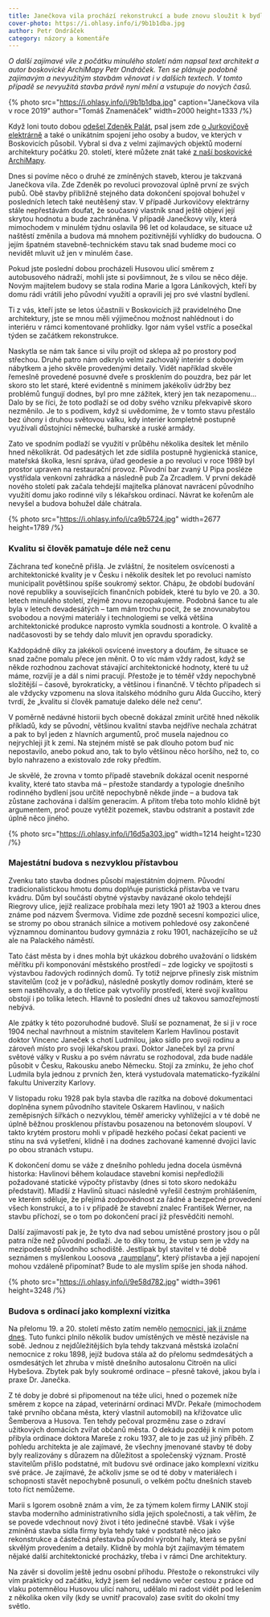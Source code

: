```yaml
---
title: Janečkova vila prochází rekonstrukcí a bude znovu sloužit k bydlení
cover-photo: https://i.ohlasy.info/i/9b1b1dba.jpg
author: Petr Ondráček
category: názory a komentáře
---
```


*O další zajímavé vile z počátku minulého století nám napsal text architekt a autor boskovické ArchiMapy Petr Ondráček. Ten se plánuje podobně zajímavým a nevyužitým stavbám věnovat i v dalších textech. V tomto případě se nevyužitá stavba právě nyní mění a vstupuje do nových časů.*

{% photo src="https://i.ohlasy.info/i/9b1b1dba.jpg" caption="Janečkova vila v roce 2019" author="Tomáš Znamenáček" width=2000 height=1333 /%}

Když loni touto dobou [odešel Zdeněk Palát](https://ohlasy.info/clanky/2023/12/odesel-zdenek-palat.html), psal jsem zde [o Jurkovičově elektrárně](https://ohlasy.info/clanky/2024/02/jurkovicova-elektrarna.html) a také o unikátním spojení jeho osoby a budov, ve kterých v Boskovicích působil. Vybral si dva z velmi zajímavých objektů moderní architektury počátku 20\. století, které můžete znát také [z naší boskovické ArchiMapy](https://ohlasy.info/clanky/2022/05/archimapa.html).

Dnes si povíme něco o druhé ze zmíněných staveb, kterou je takzvaná Janečkova vila. Zde Zdeněk po revoluci provozoval úplně první ze svých pubů. Obě stavby přibližně stejného data dokončení spojoval bohužel v posledních letech také neutěšený stav. V případě Jurkovičovy elektrárny stále nepřestávám doufat, že současný vlastník snad ještě objeví její skrytou hodnotu a bude zachráněna. V případě Janečkovy vily, která mimochodem v minulém týdnu oslavila 96 let od kolaudace, se situace už naštěstí změnila a budova má mnohem pozitivnější vyhlídky do budoucna. O jejím špatném stavebně-technickém stavu tak snad budeme moci co nevidět mluvit už jen v minulém čase.

Pokud jste poslední dobou procházeli Husovou ulicí směrem z autobusového nádraží, mohli jste si povšimnout, že s vilou se něco děje. Novým majitelem budovy se stala rodina Marie a Igora Láníkových, kteří by domu rádi vrátili jeho původní využití a opravili jej pro své vlastní bydlení.

Ti z vás, kteří jste se letos účastnili v Boskovicích již pravidelného Dne architektury, jste se mnou měli výjimečnou možnost nahlédnout i do interiéru v rámci komentované prohlídky. Igor nám vyšel vstříc a posečkal týden se začátkem rekonstrukce.

Naskytla se nám tak šance si vilu projít od sklepa až po prostory pod střechou. Druhé patro nám odkrylo velmi zachovalý interiér s dobovým nábytkem a jeho skvěle provedenými detaily. Vidět například skvěle řemeslně provedené posuvné dveře s prosklením do pouzdra, bez pár let skoro sto let staré, které evidentně s minimem jakékoliv údržby bez problémů fungují dodnes, byl pro mne zážitek, který jen tak nezapomenu… Dalo by se říci, že toto podlaží se od doby svého vzniku překvapivě skoro nezměnilo. Je to s podivem, když si uvědomíme, že v tomto stavu přestálo bez úhony i druhou světovou válku, kdy interiér kompletně postupně využívali důstojníci německé, bulharské a ruské armády. 

Zato ve spodním podlaží se využití v průběhu několika desítek let měnilo hned několikrát. Od padesátých let zde sídlila postupně hygienická stanice, mateřská školka, lesní správa, úřad geodesie a po revoluci v roce 1989 byl prostor upraven na restaurační provoz. Původní bar zvaný U Pipa posléze vystřídala venkovní zahrádka a následně pub Za Zrcadlem. V první dekádě nového století pak začala tehdejší majitelka plánovat navrácení původního využití domu jako rodinné vily s lékařskou ordinací. Návrat ke kořenům ale nevyšel a budova bohužel dále chátrala.

{% photo src="https://i.ohlasy.info/i/ca9b5724.jpg" width=2677 height=1789 /%}

### Kvalitu si člověk pamatuje déle než cenu

Záchrana teď konečně přišla. Je zvláštní, že nositelem osvícenosti a architektonické kvality je v Česku i několik desítek let po revoluci namísto municipalit povětšinou spíše soukromý sektor. Chápu, že období budování nové republiky a souvisejících finančních pobídek, které tu bylo ve 20\. a 30\. letech minulého století, zřejmě znovu nezopakujeme. Podobná šance tu ale byla v letech devadesátých – tam mám trochu pocit, že se znovunabytou svobodou a novými materiály i technologiemi se velká většina architektonické produkce naprosto vymkla soudnosti a kontrole. O kvalitě a nadčasovosti by se tehdy dalo mluvit jen opravdu sporadicky.

Každopádně díky za jakékoli osvícené investory a doufám, že situace se snad začne pomalu přece jen měnit. O to víc mám vždy radost, když se někde rozhodnou zachovat stávající architektonické hodnoty, které tu už máme, rozvíjí je a dál s nimi pracují. Přestože je to téměř vždy nepochybně složitější – časově, byrokraticky, a většinou i finančně. V těchto případech si ale vždycky vzpomenu na slova italského módního guru Alda Gucciho, který tvrdí, že „kvalitu si člověk pamatuje daleko déle než cenu“.

V poměrně nedávné historii bych obecně dokázal zmínit určitě hned několik příkladů, kdy se původní, většinou kvalitní stavba nejdříve nechala zchátrat a pak to byl jeden z hlavních argumentů, proč musela najednou co nejrychleji jít k zemi. Na stejném místě se pak dlouho potom buď nic nepostavilo, anebo pokud ano, tak to bylo většinou něco horšího, než to, co bylo nahrazeno a existovalo zde roky předtím.

Je skvělé, že zrovna v tomto případě stavebník dokázal ocenit nesporné kvality, které tato stavba má – přestože standardy a typologie dnešního rodinného bydlení jsou určitě nepochybně někde jinde – a budova tak zůstane zachována i dalším generacím. A přitom třeba toto mohlo klidně být argumentem, proč pouze vytěžit pozemek, stavbu odstranit a postavit zde úplně něco jiného.

{% photo src="https://i.ohlasy.info/i/16d5a303.jpg" width=1214 height=1230 /%}

### Majestátní budova s nezvyklou přístavbou

Zvenku tato stavba dodnes působí majestátním dojmem. Původní tradicionalistickou hmotu domu doplňuje puristická přístavba ve tvaru kvádru. Dům byl součástí obytné výstavby navázané okolo tehdejší Riegrovy ulice, jejíž realizace probíhala mezi lety 1901 až 1903 a kterou dnes známe pod názvem Švermova. Vidíme zde pozdně secesní kompozici ulice, se stromy po obou stranách silnice a motivem pohledové osy zakončené významnou dominantou budovy gymnázia z roku 1901, nacházejícího se už ale na Palackého náměstí.

Tato část města by i dnes mohla být ukázkou dobrého uvažování o lidském měřítku při komponování městského prostředí – zde logicky ve spojitosti s výstavbou řadových rodinných domů. Ty totiž nejprve přinesly zisk místním stavitelům (což je v pořádku), následně poskytly domov rodinám, které se sem nastěhovaly, a do třetice pak vytvořily prostředí, které svojí kvalitou obstojí i po tolika letech. Hlavně to poslední dnes už takovou samozřejmostí nebývá. 

Ale zpátky k této pozoruhodné budově. Sluší se poznamenat, že si ji v roce 1904 nechal navrhnout a místním stavitelem Karlem Havlinou postavit doktor Vincenc Janeček s chotí Ludmilou, jako sídlo pro svoji rodinu a zároveň místo pro svoji lékařskou praxi. Doktor Janeček byl za první světové války v Rusku a po svém návratu se rozhodoval, zda bude nadále působit v Česku, Rakousku anebo Německu. Stojí za zmínku, že jeho choť Ludmila byla jednou z prvních žen, která vystudovala matematicko-fyzikální fakultu Univerzity Karlovy.

V listopadu roku 1928 pak byla stavba dle razítka na dobové dokumentaci doplněna synem původního stavitele Oskarem Havlinou, v našich zeměpisných šířkách o nezvyklou, téměř americky vyhlížející a v té době ne úplně běžnou prosklenou přístavbu posazenou na betonovém sloupoví. V takto krytém prostoru mohli v případě hezkého počasí čekat pacienti ve stínu na svá vyšetření, klidně i na dodnes zachované kamenné dvojici lavic po obou stranách vstupu.

K dokončení domu se váže z dnešního pohledu jedna docela úsměvná historka: Havlinovi během kolaudace stavební komisi nepředložili požadované statické výpočty přístavby (dnes si toto skoro nedokážu představit). Mladší z Havlinů situaci následně vyřešil čestným prohlášením, ve kterém sděluje, že přejímá zodpovědnost za řádné a bezpečné provedení všech konstrukcí, a to i v případě že stavební znalec František Werner, na stavbu příchozí, se o tom po dokončení prací již přesvědčiti nemohl.

Další zajímavostí pak je, že tyto dva nad sebou umístěné prostory jsou o půl patra níže než původní podlaží. Je to díky tomu, že vstup sem je vždy na mezipodestě původního schodiště. Jestlipak byl stavitel v té době seznámen s myšlenkou Loosova „[raumplanu](https://cs.wikipedia.org/wiki/Raumplan)“, který přístavba a její napojení mohou vzdáleně připomínat? Bude to ale myslím spíše jen shoda náhod.

{% photo src="https://i.ohlasy.info/i/9e58d782.jpg" width=3961 height=3248 /%}

### Budova s ordinací jako komplexní vizitka

Na přelomu 19\. a 20\. století město zatím nemělo [nemocnici, jak ji známe dnes](https://ohlasy.info/clanky/2018/05/vznik-nemocnice.html). Tuto funkci plnilo několik budov umístěných ve městě nezávisle na sobě. Jednou z nejdůležitějších byla tehdy takzvaná městská izolační nemocnice z roku 1898, jejíž budova stála až do přelomu sedmdesátých a osmdesátých let zhruba v místě dnešního autosalonu Citroën na ulici Hybešova. Zbytek pak byly soukromé ordinace – přesně takové, jakou byla i praxe Dr. Janečka. 

Z té doby je dobré si připomenout na téže ulici, hned o pozemek níže směrem z kopce na západ, veterinární ordinaci MVDr. Pekaře (mimochodem také prvního občana města, který vlastnil automobil) na křižovatce ulic Šemberova a Husova. Ten tehdy pečoval prozměnu zase o zdraví užitkových domácích zvířat občanů města. O dekádu později k nim potom přibyla ordinace doktora Mareše z roku 1937, ale to je zas už jiný příběh. Z pohledu architekta je ale zajímavé, že všechny jmenované stavby té doby byly realizovány s důrazem na důležitost a společenský význam. Prostě stavitelům přišlo podstatné, mít budovu své ordinace jako komplexní vizitku své práce. Je zajímavé, že ačkoliv jsme se od té doby v materiálech i schopnosti stavět nepochybně posunuli, o velkém počtu dnešních staveb toto říct nemůžeme.

Marii s Igorem osobně znám a vím, že za týmem kolem firmy LANIK stojí stavba moderního administrativního sídla jejich společnosti, a tak věřím, že se povede vdechnout nový život i této jedinečné stavbě. Však i výše zmíněná stavba sídla firmy byla tehdy také v podstatě něco jako rekonstrukce a částečná přestavba původní výrobní haly, která se pyšní skvělým provedením a detaily. Klidně by mohla být zajímavým tématem nějaké další architektonické procházky, třeba i v rámci Dne architektury. 

Na závěr si dovolím ještě jednu osobní příhodu. Přestože o rekonstrukci vily vím prakticky od začátku, když jsem šel nedávno večer cestou z práce od vlaku potemnělou Husovou ulicí nahoru, udělalo mi radost vidět pod lešením z několika oken vily (kdy se uvnitř pracovalo) zase svítit do okolní tmy světlo.